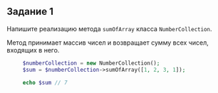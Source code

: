 ## Задание 1
Напишите реализацию метода ```sumOfArray``` класса ```NumberCollection```.

Метод принимает массив чисел и возвращает сумму всех чисел, входящих в него.

```php
     $numberCollection = new NumberCollection();
     $sum = $numberCollection->sumOfArray([1, 2, 3, 1]);

     echo $sum // 7
```